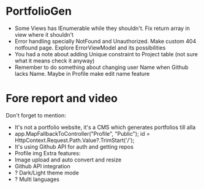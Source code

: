 # PortfolioGen

- Some Views has IEnumerable while they shouldn't. Fix return array in view where it shouldn't
- Error handling specially NotFound and Unauthorized. Make custom 404 notfound page. Explore ErrorViewModel and its possibilities
- You had a note about adding Unique constraint to Project table (not sure what it means check it anyway)
- Remember to do something about changing user Name when Github lacks Name. Maybe in Profile make edit name feature






# Fore report and video
Don't forget to mention:
- It's not a portfolio website, it's a CMS which generates portfolios till alla
- app.MapFallbackToController("Profile", "Public"); id = HttpContext.Request.Path.Value?.TrimStart('/');
- It's using Github API for auth and getting repos
- Profile img
Extra features:
- Image upload and auto convert and resize
- Github API integration
- ? Dark/Light theme mode
- ? Multi languages

